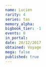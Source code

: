 ```yaml
---
name: Lucien
rarity: 4
series: tas
memory_alpha:
bigbook_tier: -1
events: 0
in_portal:
date: 20/12/2017
obtained: Voyage
mega: false
published: true
---
```



